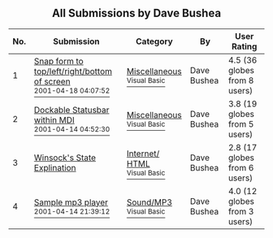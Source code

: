 ﻿<div align="center">

## All Submissions by Dave Bushea

</div>

No.  | Submission | Category | By   | User Rating
---- | ---------- | -------- | ---- | -----------
1 | [Snap form to top/left/right/bottom of screen<br /><sup>2001-04-18 04:07:52</sup>](https://github.com/Planet-Source-Code/dave-bushea-snap-form-to-top-left-right-bottom-of-screen__1-22496) | [Miscellaneous<br /><sup>Visual Basic</sup>](../ByCategory/miscellaneous__1-1.md) | Dave Bushea | 4.5 (36 globes from 8 users)
2 | [Dockable Statusbar within MDI<br /><sup>2001-04-14 04:52:30</sup>](https://github.com/Planet-Source-Code/dave-bushea-dockable-statusbar-within-mdi__1-22393) | [Miscellaneous<br /><sup>Visual Basic</sup>](../ByCategory/miscellaneous__1-1.md) | Dave Bushea | 3.8 (19 globes from 5 users)
3 | [Winsock's State Explination<br />](https://github.com/Planet-Source-Code/dave-bushea-winsock-s-state-explination__1-21405) | [Internet/ HTML<br /><sup>Visual Basic</sup>](../ByCategory/internet-html__1-34.md) | Dave Bushea | 2.8 (17 globes from 6 users)
4 | [Sample mp3 player<br /><sup>2001-04-14 21:39:12</sup>](https://github.com/Planet-Source-Code/dave-bushea-sample-mp3-player__1-22414) | [Sound/MP3<br /><sup>Visual Basic</sup>](../ByCategory/sound-mp3__1-45.md) | Dave Bushea | 4.0 (12 globes from 3 users)
